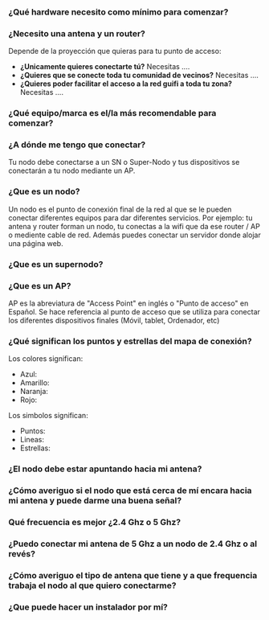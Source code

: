 ### ¿Qué hardware necesito como mínimo para comenzar?



### ¿Necesito una antena y un router?
Depende de la proyección que quieras para tu punto de acceso:

* **¿Unicamente quieres conectarte tú?**  Necesitas ....
* **¿Quieres que se conecte toda tu comunidad de vecinos?** Necesitas ....
* **¿Quieres poder facilitar el acceso a la red guifi a toda tu zona?**  Necesitas .... 

### ¿Qué equipo/marca es el/la más recomendable para comenzar?

### ¿A dónde me tengo que conectar?

Tu nodo debe conectarse a un SN o Super-Nodo y tus dispositivos se conectarán a tu nodo mediante un AP.

### ¿Que es un nodo?

Un nodo es el punto de conexión final de la red al que se le pueden conectar diferentes equipos para dar diferentes servicios. 
Por ejemplo: tu antena y router forman un nodo, tu conectas a la wifi que da ese router / AP o mediente cable de red. Además puedes conectar un servidor donde alojar una página web.

### ¿Que es un supernodo?


### ¿Que es un AP?

AP es la abreviatura de "Access Point" en inglés o "Punto de acceso" en Español. Se hace referencia al punto de acceso que se utiliza para conectar los diferentes dispositivos finales (Móvil, tablet, Ordenador, etc)

### ¿Qué significan los puntos y estrellas del mapa de conexión?
Los colores significan:

* Azul:
* Amarillo:
* Naranja:
* Rojo:

Los simbolos significan:

* Puntos:
* Lineas:
* Estrellas:

### ¿El nodo debe estar apuntando hacia mi antena?

### ¿Cómo averiguo si el nodo que está cerca de mí encara hacia mi antena y puede darme una buena señal?

### Qué frecuencia es mejor ¿2.4 Ghz o 5 Ghz?

### ¿Puedo conectar mi antena de 5 Ghz a un nodo de 2.4 Ghz o al revés?

### ¿Cómo averiguo el tipo de antena que tiene y a que frequencia trabaja el nodo al que quiero conectarme?

### ¿Que puede hacer un instalador por mí?
